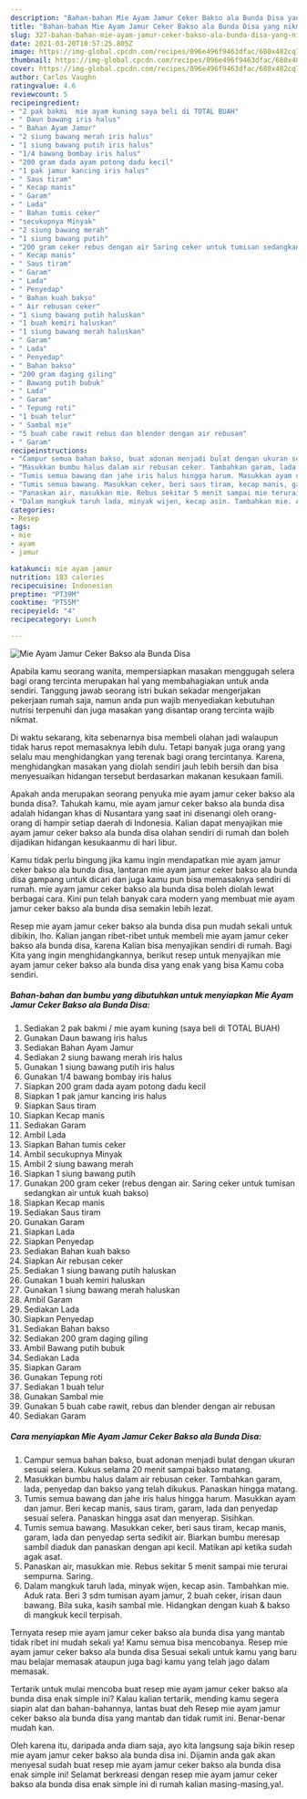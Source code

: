 ```yaml
---
description: "Bahan-bahan Mie Ayam Jamur Ceker Bakso ala Bunda Disa yang nikmat Untuk Jualan"
title: "Bahan-bahan Mie Ayam Jamur Ceker Bakso ala Bunda Disa yang nikmat Untuk Jualan"
slug: 327-bahan-bahan-mie-ayam-jamur-ceker-bakso-ala-bunda-disa-yang-nikmat-untuk-jualan
date: 2021-03-20T10:57:25.805Z
image: https://img-global.cpcdn.com/recipes/096e496f9463dfac/680x482cq70/mie-ayam-jamur-ceker-bakso-ala-bunda-disa-foto-resep-utama.jpg
thumbnail: https://img-global.cpcdn.com/recipes/096e496f9463dfac/680x482cq70/mie-ayam-jamur-ceker-bakso-ala-bunda-disa-foto-resep-utama.jpg
cover: https://img-global.cpcdn.com/recipes/096e496f9463dfac/680x482cq70/mie-ayam-jamur-ceker-bakso-ala-bunda-disa-foto-resep-utama.jpg
author: Carlos Vaughn
ratingvalue: 4.6
reviewcount: 5
recipeingredient:
- "2 pak bakmi  mie ayam kuning saya beli di TOTAL BUAH"
- " Daun bawang iris halus"
- " Bahan Ayam Jamur"
- "2 siung bawang merah iris halus"
- "1 siung bawang putih iris halus"
- "1/4 bawang bombay iris halus"
- "200 gram dada ayam potong dadu kecil"
- "1 pak jamur kancing iris halus"
- " Saus tiram"
- " Kecap manis"
- " Garam"
- " Lada"
- " Bahan tumis ceker"
- "secukupnya Minyak"
- "2 siung bawang merah"
- "1 siung bawang putih"
- "200 gram ceker rebus dengan air Saring ceker untuk tumisan sedangkan air untuk kuah bakso"
- " Kecap manis"
- " Saus tiram"
- " Garam"
- " Lada"
- " Penyedap"
- " Bahan kuah bakso"
- " Air rebusan ceker"
- "1 siung bawang putih haluskan"
- "1 buah kemiri haluskan"
- "1 siung bawang merah haluskan"
- " Garam"
- " Lada"
- " Penyedap"
- " Bahan bakso"
- "200 gram daging giling"
- " Bawang putih bubuk"
- " Lada"
- " Garam"
- " Tepung roti"
- "1 buah telur"
- " Sambal mie"
- "5 buah cabe rawit rebus dan blender dengan air rebusan"
- " Garam"
recipeinstructions:
- "Campur semua bahan bakso, buat adonan menjadi bulat dengan ukuran sesuai selera. Kukus selama 20 menit sampai bakso matang."
- "Masukkan bumbu halus dalam air rebusan ceker. Tambahkan garam, lada, penyedap dan bakso yang telah dikukus. Panaskan hingga matang."
- "Tumis semua bawang dan jahe iris halus hingga harum. Masukkan ayam dan jamur. Beri kecap manis, saus tiram, garam, lada dan penyedap sesuai selera. Panaskan hingga asat dan menyerap. Sisihkan."
- "Tumis semua bawang. Masukkan ceker, beri saus tiram, kecap manis, garam, lada dan penyedap serta sedikit air. Biarkan bumbu meresap sambil diaduk dan panaskan dengan api kecil. Matikan api ketika sudah agak asat."
- "Panaskan air, masukkan mie. Rebus sekitar 5 menit sampai mie terurai sempurna. Saring."
- "Dalam mangkuk taruh lada, minyak wijen, kecap asin. Tambahkan mie. Aduk rata. Beri 3 sdm tumisan ayam jamur, 2 buah ceker, irisan daun bawang. Bila suka, kasih sambal mie. Hidangkan dengan kuah &amp; bakso di mangkuk kecil terpisah."
categories:
- Resep
tags:
- mie
- ayam
- jamur

katakunci: mie ayam jamur 
nutrition: 183 calories
recipecuisine: Indonesian
preptime: "PT39M"
cooktime: "PT55M"
recipeyield: "4"
recipecategory: Lunch

---
```



![Mie Ayam Jamur Ceker Bakso ala Bunda Disa](https://img-global.cpcdn.com/recipes/096e496f9463dfac/680x482cq70/mie-ayam-jamur-ceker-bakso-ala-bunda-disa-foto-resep-utama.jpg)

Apabila kamu seorang wanita, mempersiapkan masakan menggugah selera bagi orang tercinta merupakan hal yang membahagiakan untuk anda sendiri. Tanggung jawab seorang istri bukan sekadar mengerjakan pekerjaan rumah saja, namun anda pun wajib menyediakan kebutuhan nutrisi terpenuhi dan juga masakan yang disantap orang tercinta wajib nikmat.

Di waktu  sekarang, kita sebenarnya bisa membeli olahan jadi walaupun tidak harus repot memasaknya lebih dulu. Tetapi banyak juga orang yang selalu mau menghidangkan yang terenak bagi orang tercintanya. Karena, menghidangkan masakan yang diolah sendiri jauh lebih bersih dan bisa menyesuaikan hidangan tersebut berdasarkan makanan kesukaan famili. 



Apakah anda merupakan seorang penyuka mie ayam jamur ceker bakso ala bunda disa?. Tahukah kamu, mie ayam jamur ceker bakso ala bunda disa adalah hidangan khas di Nusantara yang saat ini disenangi oleh orang-orang di hampir setiap daerah di Indonesia. Kalian dapat menyajikan mie ayam jamur ceker bakso ala bunda disa olahan sendiri di rumah dan boleh dijadikan hidangan kesukaanmu di hari libur.

Kamu tidak perlu bingung jika kamu ingin mendapatkan mie ayam jamur ceker bakso ala bunda disa, lantaran mie ayam jamur ceker bakso ala bunda disa gampang untuk dicari dan juga kamu pun bisa memasaknya sendiri di rumah. mie ayam jamur ceker bakso ala bunda disa boleh diolah lewat berbagai cara. Kini pun telah banyak cara modern yang membuat mie ayam jamur ceker bakso ala bunda disa semakin lebih lezat.

Resep mie ayam jamur ceker bakso ala bunda disa pun mudah sekali untuk dibikin, lho. Kalian jangan ribet-ribet untuk membeli mie ayam jamur ceker bakso ala bunda disa, karena Kalian bisa menyajikan sendiri di rumah. Bagi Kita yang ingin menghidangkannya, berikut resep untuk menyajikan mie ayam jamur ceker bakso ala bunda disa yang enak yang bisa Kamu coba sendiri.

<!--inarticleads1-->

##### Bahan-bahan dan bumbu yang dibutuhkan untuk menyiapkan Mie Ayam Jamur Ceker Bakso ala Bunda Disa:

1. Sediakan 2 pak bakmi / mie ayam kuning (saya beli di TOTAL BUAH)
1. Gunakan  Daun bawang iris halus
1. Sediakan  Bahan Ayam Jamur
1. Sediakan 2 siung bawang merah iris halus
1. Gunakan 1 siung bawang putih iris halus
1. Gunakan 1/4 bawang bombay iris halus
1. Siapkan 200 gram dada ayam potong dadu kecil
1. Siapkan 1 pak jamur kancing iris halus
1. Siapkan  Saus tiram
1. Siapkan  Kecap manis
1. Sediakan  Garam
1. Ambil  Lada
1. Siapkan  Bahan tumis ceker
1. Ambil secukupnya Minyak
1. Ambil 2 siung bawang merah
1. Siapkan 1 siung bawang putih
1. Gunakan 200 gram ceker (rebus dengan air. Saring ceker untuk tumisan sedangkan air untuk kuah bakso)
1. Siapkan  Kecap manis
1. Sediakan  Saus tiram
1. Gunakan  Garam
1. Siapkan  Lada
1. Siapkan  Penyedap
1. Sediakan  Bahan kuah bakso
1. Siapkan  Air rebusan ceker
1. Sediakan 1 siung bawang putih haluskan
1. Gunakan 1 buah kemiri haluskan
1. Gunakan 1 siung bawang merah haluskan
1. Ambil  Garam
1. Sediakan  Lada
1. Siapkan  Penyedap
1. Sediakan  Bahan bakso
1. Sediakan 200 gram daging giling
1. Ambil  Bawang putih bubuk
1. Sediakan  Lada
1. Siapkan  Garam
1. Gunakan  Tepung roti
1. Sediakan 1 buah telur
1. Gunakan  Sambal mie
1. Gunakan 5 buah cabe rawit, rebus dan blender dengan air rebusan
1. Sediakan  Garam




<!--inarticleads2-->

##### Cara menyiapkan Mie Ayam Jamur Ceker Bakso ala Bunda Disa:

1. Campur semua bahan bakso, buat adonan menjadi bulat dengan ukuran sesuai selera. Kukus selama 20 menit sampai bakso matang.
1. Masukkan bumbu halus dalam air rebusan ceker. Tambahkan garam, lada, penyedap dan bakso yang telah dikukus. Panaskan hingga matang.
1. Tumis semua bawang dan jahe iris halus hingga harum. Masukkan ayam dan jamur. Beri kecap manis, saus tiram, garam, lada dan penyedap sesuai selera. Panaskan hingga asat dan menyerap. Sisihkan.
1. Tumis semua bawang. Masukkan ceker, beri saus tiram, kecap manis, garam, lada dan penyedap serta sedikit air. Biarkan bumbu meresap sambil diaduk dan panaskan dengan api kecil. Matikan api ketika sudah agak asat.
1. Panaskan air, masukkan mie. Rebus sekitar 5 menit sampai mie terurai sempurna. Saring.
1. Dalam mangkuk taruh lada, minyak wijen, kecap asin. Tambahkan mie. Aduk rata. Beri 3 sdm tumisan ayam jamur, 2 buah ceker, irisan daun bawang. Bila suka, kasih sambal mie. Hidangkan dengan kuah &amp; bakso di mangkuk kecil terpisah.




Ternyata resep mie ayam jamur ceker bakso ala bunda disa yang mantab tidak ribet ini mudah sekali ya! Kamu semua bisa mencobanya. Resep mie ayam jamur ceker bakso ala bunda disa Sesuai sekali untuk kamu yang baru mau belajar memasak ataupun juga bagi kamu yang telah jago dalam memasak.

Tertarik untuk mulai mencoba buat resep mie ayam jamur ceker bakso ala bunda disa enak simple ini? Kalau kalian tertarik, mending kamu segera siapin alat dan bahan-bahannya, lantas buat deh Resep mie ayam jamur ceker bakso ala bunda disa yang mantab dan tidak rumit ini. Benar-benar mudah kan. 

Oleh karena itu, daripada anda diam saja, ayo kita langsung saja bikin resep mie ayam jamur ceker bakso ala bunda disa ini. Dijamin anda gak akan menyesal sudah buat resep mie ayam jamur ceker bakso ala bunda disa enak simple ini! Selamat berkreasi dengan resep mie ayam jamur ceker bakso ala bunda disa enak simple ini di rumah kalian masing-masing,ya!.

